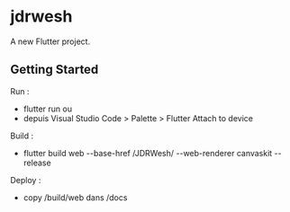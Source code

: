 # jdrwesh

A new Flutter project.

## Getting Started

Run :
- flutter run
ou
- depuis Visual Studio Code > Palette > Flutter Attach to device

Build : 
- flutter build web --base-href /JDRWesh/ --web-renderer canvaskit --release

Deploy :
- copy /build/web dans /docs
